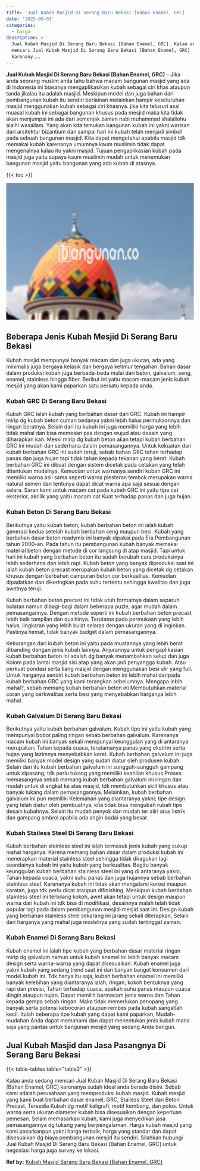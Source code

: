 ```yaml
---
title: 'Jual Kubah Masjid Di Serang Baru Bekasi [Bahan Enamel, GRC]'
date: '2025-09-01'
categories:
  - harga
description: >-
  Jual Kubah Masjid Di Serang Baru Bekasi [Bahan Enamel, GRC]. Kalau anda sedang
  mencari Jual Kubah Masjid Di Serang Baru Bekasi [Bahan Enamel, GRC]
  karenany...
---
```


**Jual Kubah Masjid Di Serang Baru Bekasi \[Bahan Enamel, GRC\]** – Jika anda seorang muslim anda tahu bahwa macam bangunan masjid yang ada di Indonesia ini biasanya mengaplikasikan kubah sebagai ciri khas ataupun tanda jikalau itu adalah masjid. Meskipun model dan juga bahan dari pembangunan kubah itu sendiri berlainan melainkan hampir keseluruhan masjid menggunakan kubah sebagai ciri khasnya. jika kita telusuri asal muasal kubah ini sebagai bangunan khusus pada mesjid maka kita tidak akan menjumpai ini ada dari semenjak zaman nabi muhammad shalallohu alaihi wasallam. Yang akan kita temukan bangunan kubah ini yakni warisan dari arsitektur bizantium dan sampai hari ini kubah telah menjadi simbol pada sebuah bangunan masjid. Kita dapat mengetahui apabila masjid tdk memakai kubah karenanya umumnya kaum muslimin tidak dapat mengenalnya kalau itu yakni masjid. Tujuan pengaplikasian kubah pada masjid juga yaitu supaya kaum muslimin mudah untuk menemukan bangunan masjid yaitu bangunan yang ada kubah di atasnya.

{{< toc >}}

![Jual Kubah Masjid Di Serang Baru Bekasi [Bahan Enamel, GRC]](/images/jual-kubah-masjid-08.png)

## Beberapa Jenis Kubah Mesjid Di Serang Baru Bekasi

Kubah masjid mempunyai banyak macam dan juga ukuran, ada yang minimalis juga bergaya kelasik dan bergaya ketimur tengahan. Bahan dasar dalam produksi kubah juga berbeda-beda mulai dari beton, galvalum, seng, enamel, stainless hingga fiber. Berikut ini yaitu macam-macam jenis kubah mesjid yang akan kami paparkan satu persatu kepada anda.

### Kubah GRC Di Serang Baru Bekasi

Kubah GRC ialah kubah yang berbahan dasar dari GRC. Kubah ini hampir mirip dg kubah beton cuman bedanya yakni lebih halus permukaannya dan ringan beratnya. Selain dari itu kubah ini juga memiliki harga yang lebih tidak mahal dan bisa memesan pas dengan wujud atau desain yang diharapkan kan. Meski mirip dg kubah beton akan tetapi kubah berbahan GRC ini mudah dan sederhana dalam pemasangannya. Untuk kekuatan dari kubah berbahan GRC ini sudah teruji, sebab bahan GRC tahan terhadap panas dan juga hujan tapi tidak tahan kepada tekanan yang berat. Kubah berbahan GRC ini dibuat dengan sistem dicetak pada cetakan yang telah ditentukan modelnya. Kemudian untuk warnanya sendiri kubah GRC ini memiliki warna asli sama seperti warna plesteran tembok merupakan warna natural semen dan tentunya dapat dicat warna apa saja sesuai dengan selera. Saran kami untuk macam cat pada kubah GRC ini yaitu tipe cat eksterior, akrilik yang yaitu macam cat Kuat terhadap panas dan juga hujan.

### Kubah Beton Di Serang Baru Bekasi

Berikutnya yaitu kubah beton, kubah berbahan beton ini ialah kubah generasi kedua setelah kubah berbahan seng maupun besi. Kubah yang berbahan dasar beton readymix ini banyak dipakai pada Era Pembangunan tahun 2000-an. Pada tahun itu pembangunan kubah banyak memakai material beton dengan metode di cor langsung di atap masjid. Tapi untuk hari ini kubah yang berbahan beton itu sudah berubah cara produksinya lebih sederhana dan lebih rapi. Kubah beton yang banyak diproduksi saat ini ialah kubah beton precast merupakan kubah beton yang dicetak dg cetakan khusus dengan berbahan campuran beton cor berkualitas. Kemudian dipadatkan dan dikeringkan pada suhu tertentu sehingga kwalitas dan juga awetnya teruji.

Kubah berbahan beton precast ini tidak utuh formatnya dalam separuh bulatan namun dibagi-bagi dalam beberapa puzle, agar mudah dalam pemasangannya. Dengan metode seperti ini kubah berbahan beton precast lebih baik tampilan dan qualitinya. Terutama pada permukaan yang lebih halus, lingkaran yang lebih bulat selaras dengan ukuran yang di inginkan. Pastinya hemat, tidak banyak budget dalam pemasangannya.

Kekurangan dari kubah beton ini yaitu pada muatannya yang lebih berat dibanding dengan jenis kubah lainnya. Anjurannya untuk pengaplikasian kubah berbahan beton ini adalah dg banyak menambahkan selup dan juga Kolom pada lantai masjid sisi atap yang akan jadi penyangga kubah. Atau perkuat pondasi serta tiang masjid dengan menggunakan besi ulir yang full. Untuk harganya sendiri kubah berbahan beton ini lebih mahal daripada kubah berbahan GRC yang kami terangkan sebelumnya. Mengapa lebih mahal?, sebab memang kubah berbahan beton ini Membutuhkan material coran yang berkwalitas serta besi yang menyebabkan harganya lebih mahal.

### Kubah Galvalum Di Serang Baru Bekasi

Berikutnya yaitu kubah berbahan galvalum. Kubah tipe ini yaitu kubah yang mempunyai bobot paling ringan sebab berbahan galvalum. Karenanya macam kubah ini banyak sekali mempunyai keunggulan yang di antaranya merupakan; Tahan kepada cuaca, terutamanya panas yang ekstrim serta hujan yang lazimnya menyebabkan karat. Kubah berbahan galvalum ini juga memiliki banyak model design yang sudah diatur oleh produsen kubah. Selain dari itu kubah berbahan galvalum ini sungguh-sungguh gampang untuk dipasang, tdk perlu tukang yang memiliki keahlian khusus Proses memasangnya sebab memang kubah berbahan galvalum ini ringan dan mudah untuk di angkat ke atas masjid, tdk membutuhkan skill khusus atau banyak tukang dalam pemasangannya. Melainkan, kubah berbahan galvalum ini pun memiliki Kelemahan yang diantaranya yakni; tipe design yang telah diatur oleh pembuatnya, kita tidak bisa mengubah rubah tipe desain kubahnya. Selain itu mudah penyok dan mudah ter aliri arus listrik dan gampang ambrol apabila ada angin badai yang besar.

### Kubah Stailess Steel Di Serang Baru Bekasi

Kubah berbahan stainless steel ini ialah termasuk jenis kubah yang cukup mahal harganya. Karena memang bahan dasar dalam produksi kubah ini menerapkan material stainless steel sehingga tidak diragukan lagi seandainya kubah ini yaitu kubah yang berkualitas. Begitu banyak keunggulan kubah berbahan stainless steel ini yang di antaranya yakni; Tahan kepada cuaca, yakni suhu panas dan juga hujannya sebab berbahan stainless steel. Karenanya kubah ini tidak akan mengalami korosi maupun karatan, juga tdk perlu dicat ataupun difinishing. Meskipun kubah berbahan stainless steel ini terbilang kokoh, awet akan tetapi untuk design maupun warna dari kubah ini tdk bisa di modifikasi, desainnya malah telah tidak popular lagi pada dalam pembangunan mesjid-mesjid saat ini. Design kubah yang berbahan stainless steel sekarang ini jarang sekali diterapkan, Selain dari harganya yang mahal juga modelnya yang sudah tertinggal zaman.

### Kubah Enamel Di Serang Baru Bekasi

Kubah enamel ini ialah tipe kubah yang berbahan dasar material ringan mirip dg galvalum namun untuk kubah enamel ini lebih banyak macam design serta warna-warna yang dapat disesuaikan. Kubah enamel juga yakni kubah yang sedang trend saat ini dan banyak banget konsumen dari model kubah ini. Tdk hanya itu saja, kubah berbahan enamel ini memiliki banyak kelebihan yang diantaranya ialah; ringan, kokoh bentuknya yang rapi dan presisi, Tahan terhadap cuaca, apakah suhu panas maupun cuaca dingin ataupun hujan. Dapat memilih bermacam jenis warna dan Tahan kepada gempa sebab ringan. Maka tidak memerlukan penopang yang banyak serta potensi kebocoran ataupun rembes pada kubah sangatlah kecil. Itulah beberapa tipe kubah yang dapat kami paparkan, Mudah-mudahan Anda dapat memahami dan dapat menentukan jenis kubah mana saja yang pantas untuk bangunan mesjid yang sedang Anda bangun.

## Jual Kubah Masjid dan Jasa Pasangnya Di Serang Baru Bekasi

{{< table-tables table="table2" >}}

Kalau anda sedang mencari Jual Kubah Masjid Di Serang Baru Bekasi \[Bahan Enamel, GRC\] karenanya sudah ideal anda berada disini. Sebab kami adalah perusahaan yang memproduksi kubah masjid. Kubah mesjid yang kami buat berbahan dasar enamel, GRC, Stailess Steel dan Beton Precast. Tersedia Kubah dg motif kaligrafi, motif kembang, dan polos. Untuk warna serta ukuran diameter kubah bisa disesuaikan dengan keperluan pemesan. Selain memasarkan kubah, kami juga menyedikan jasa pemasangannya dg tukang yang berpengalaman. Harga kubah masjid yang kami pasarkanpun yakni harga terbaik, harga yang standar dan dapat disesuaikan dg biaya pembangunan mesjid itu sendiri. Silahkan hubungi Jual Kubah Masjid Di Serang Baru Bekasi \[Bahan Enamel, GRC\] untuk negosiasi harga juga survey ke lokasi.

**Ref by:** [Kubah Masjid Serang Baru Bekasi [Bahan Enamel, GRC]](https://id.wikipedia.org/wiki/Kubah)
